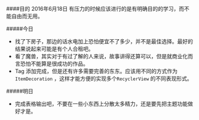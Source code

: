 ####目的 2016年6月18日
有压力的时候应该进行的是有明确目的的学习，而不能自由而无用。

#####今日
+ 找了下房子，那边的话水电加上恐怕便宜不了多少，并不是最佳选择。最好的结果说起来可能是有个人合租吧。
+ 看了魔兽，其实对于有过了解的人来说，故事讲得还算可以，但是就商业化而言恐怕不能算是很成功的作品。
+ Tag 添加完成，但是还有许多需要完善的东东。应该用不同的方式作为`ItemDecoration` ，这样才能方便的实现多个`RecyclerView` 的不同表现形式。

#####明日
+ 完成表格输出吧，不要在一些小东西上分散太多精力，还是要先把主题功能做好才是。